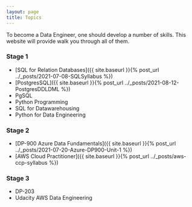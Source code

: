 ```yaml
---
layout: page
title: Topics
---
```

To become a Data Engineer, one should develop a number of skills. This website will provide walk you through all of them.

### Stage 1
* [SQL for Relation Databases]({{ site.baseurl }}{% post_url ../_posts/2021-07-08-SQLSyllabus %})
* [PostgresSQL]({{ site.baseurl }}{% post_url ../_posts/2021-08-12-PostgresDDLDML %})
* PgSQL
* Python Programming
* SQL for Datawarehousing
* Python for Data Engineering

### Stage 2
* [DP-900 Azure Data Fundamentals]({{ site.baseurl }}{% post_url ../_posts/2021-07-20-Azure-DP900-Unit-1 %})
* [AWS Cloud Practitioner]({{ site.baseurl }}{% post_url ../_posts/aws-ccp-syllabus %})
### Stage 3
* DP-203
* Udacity AWS Data Engineering
